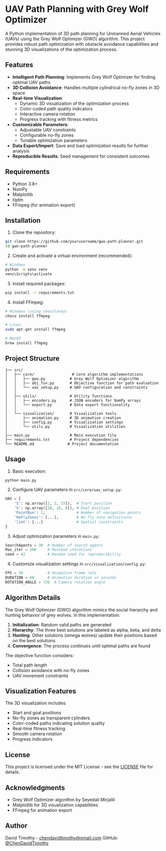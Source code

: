 # UAV Path Planning with Grey Wolf Optimizer

A Python implementation of 3D path planning for Unmanned Aerial Vehicles (UAVs) using the Grey Wolf Optimizer (GWO) algorithm. This project provides robust path optimization with obstacle avoidance capabilities and stunning 3D visualizations of the optimization process.

## Features

- **Intelligent Path Planning**: Implements Grey Wolf Optimizer for finding optimal UAV paths
- **3D Collision Avoidance**: Handles multiple cylindrical no-fly zones in 3D space
- **Real-time Visualization**: 
  - Dynamic 3D visualization of the optimization process
  - Color-coded path quality indicators
  - Interactive camera rotation
  - Progress tracking with fitness metrics
- **Customizable Parameters**:
  - Adjustable UAV constraints
  - Configurable no-fly zones
  - Tunable optimization parameters
- **Data Export/Import**: Save and load optimization results for further analysis
- **Reproducible Results**: Seed management for consistent outcomes

## Requirements

- Python 3.8+
- NumPy
- Matplotlib
- tqdm
- FFmpeg (for animation export)

## Installation

1. Clone the repository:
```bash
git clone https://github.com/yourusername/gwo-path-planner.git
cd gwo-path-planner
```

2. Create and activate a virtual environment (recommended):
```bash
# Windows
python -m venv venv
venv\Scripts\activate
```

3. Install required packages:
```bash
pip install -r requirements.txt
```

4. Install FFmpeg:
```bash
# Windows (using chocolatey)
choco install ffmpeg

# Linux
sudo apt-get install ffmpeg

# MacOS
brew install ffmpeg
```

## Project Structure

```
├── src/
│   ├── core/                 # Core algorithm implementations
│   │   ├── gwo.py           # Grey Wolf Optimizer algorithm
│   │   ├── obj_fun.py       # Objective function for path evaluation
│   │   └── uav_setup.py     # UAV configuration and constraints
│   │
│   ├── utils/               # Utility functions
│   │   ├── encoders.py      # JSON encoders for NumPy arrays
│   │   └── export.py        # Data export functionality
│   │
│   └── visualization/       # Visualization tools
│       ├── animation.py     # 3D animation creation
│       ├── config.py        # Visualization settings
│       └── utils.py         # Visualization utilities
│
├── main.py                  # Main execution file
├── requirements.txt         # Project dependencies
└── README.md               # Project documentation
```

## Usage

1. Basic execution:
```python
python main.py
```

2. Configure UAV parameters in `src/core/uav_setup.py`:
```python
UAV = {
    'S': np.array([2, 2, 15]),  # Start position
    'G': np.array([18, 18, 8]), # Goal position
    'PointNum': 3,              # Number of navigation points
    'NoFlyZones': [...],        # No-fly zone definitions
    'limt': {...}               # Spatial constraints
}
```

3. Adjust optimization parameters in `main.py`:
```python
SearchAgents = 30  # Number of search agents
Max_iter = 200     # Maximum iterations
seed = 42          # Random seed for reproducibility
```

4. Customize visualization settings in `src/visualization/config.py`:
```python
FPS = 30           # Animation frame rate
DURATION = 60      # Animation duration in seconds
ROTATION_ANGLE = 720  # Camera rotation angle
```

## Algorithm Details

The Grey Wolf Optimizer (GWO) algorithm mimics the social hierarchy and hunting behavior of grey wolves. In this implementation:

1. **Initialization**: Random valid paths are generated
2. **Hierarchy**: The three best solutions are labeled as alpha, beta, and delta
3. **Hunting**: Other solutions (omega wolves) update their positions based on the best solutions
4. **Convergence**: The process continues until optimal paths are found

The objective function considers:
- Total path length
- Collision avoidance with no-fly zones
- UAV movement constraints

## Visualization Features

The 3D visualization includes:
- Start and goal positions
- No-fly zones as transparent cylinders
- Color-coded paths indicating solution quality
- Real-time fitness tracking
- Smooth camera rotation
- Progress indicators


## License

This project is licensed under the MIT License - see the [LICENSE](LICENSE) file for details.

## Acknowledgments

- Grey Wolf Optimizer algorithm by Seyedali Mirjalili
- Matplotlib for 3D visualization capabilities
- FFmpeg for animation export

## Author

David Timothy - chendavidtimothy@gmail.com
GitHub: [@ChenDavidTimothy](https://github.com/ChenDavidTimothy)
